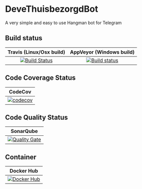 # DeveThuisbezorgdBot
A very simple and easy to use Hangman bot for Telegram

## Build status

| Travis (Linux/Osx build) | AppVeyor (Windows build) |
|:------------------------:|:------------------------:|
| [![Build Status](https://travis-ci.org/devedse/DeveThuisbezorgdBot.svg?branch=master)](https://travis-ci.org/devedse/DeveThuisbezorgdBot) | [![Build status](https://ci.appveyor.com/api/projects/status/ha2afc0dq2krenyr?svg=true)](https://ci.appveyor.com/project/devedse/devethuisbezorgdbot) |

## Code Coverage Status

| CodeCov |
|:-------:|
| [![codecov](https://codecov.io/gh/devedse/DeveThuisbezorgdBot/branch/master/graph/badge.svg)](https://codecov.io/gh/devedse/DeveThuisbezorgdBot) |

## Code Quality Status

| SonarQube |
|:---------:|
| [![Quality Gate](https://sonarcloud.io/api/project_badges/measure?project=DeveThuisbezorgdBot&metric=alert_status)](https://sonarcloud.io/dashboard?id=DeveThuisbezorgdBot) |

## Container
| Docker Hub |
|:----------:|
| [![Docker Hub](https://img.shields.io/docker/pulls/devedse/devethuisbezorgdbot)](https://hub.docker.com/r/devedse/devethuisbezorgdbot) |
